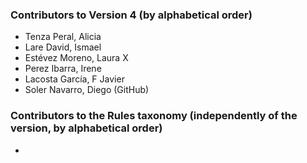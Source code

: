 ### Contributors to Version 4 (by alphabetical order)

- Tenza Peral, Alicia
- Lare David, Ismael
- Estévez Moreno, Laura X
- Perez Ibarra, Irene
- Lacosta García, F Javier
- Soler Navarro, Diego (GitHub)

### Contributors to the Rules taxonomy (independently of the version, by alphabetical order)
- 
  


